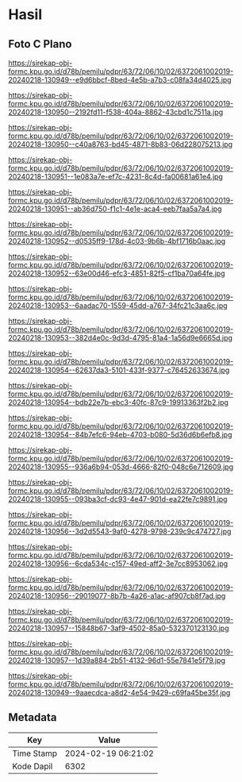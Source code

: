# Hasil

## Foto C Plano

https://sirekap-obj-formc.kpu.go.id/d78b/pemilu/pdpr/63/72/06/10/02/6372061002019-20240218-130949--e9d6bbcf-8bed-4e5b-a7b3-c08fa34d4025.jpg

https://sirekap-obj-formc.kpu.go.id/d78b/pemilu/pdpr/63/72/06/10/02/6372061002019-20240218-130950--2192fd11-f538-404a-8862-43cbd1c7511a.jpg

https://sirekap-obj-formc.kpu.go.id/d78b/pemilu/pdpr/63/72/06/10/02/6372061002019-20240218-130950--c40a8763-bd45-4871-8b83-06d228075213.jpg

https://sirekap-obj-formc.kpu.go.id/d78b/pemilu/pdpr/63/72/06/10/02/6372061002019-20240218-130951--1e083a7e-ef7c-4231-8c4d-fa00681a61e4.jpg

https://sirekap-obj-formc.kpu.go.id/d78b/pemilu/pdpr/63/72/06/10/02/6372061002019-20240218-130951--ab36d750-f1c1-4e1e-aca4-eeb7faa5a7a4.jpg

https://sirekap-obj-formc.kpu.go.id/d78b/pemilu/pdpr/63/72/06/10/02/6372061002019-20240218-130952--d0535ff9-178d-4c03-9b6b-4bf1716b0aac.jpg

https://sirekap-obj-formc.kpu.go.id/d78b/pemilu/pdpr/63/72/06/10/02/6372061002019-20240218-130952--63e00d46-efc3-4851-82f5-cf1ba70a64fe.jpg

https://sirekap-obj-formc.kpu.go.id/d78b/pemilu/pdpr/63/72/06/10/02/6372061002019-20240218-130953--6aadac70-1559-45dd-a767-34fc21c3aa6c.jpg

https://sirekap-obj-formc.kpu.go.id/d78b/pemilu/pdpr/63/72/06/10/02/6372061002019-20240218-130953--382d4e0c-9d3d-4795-81a4-1a56d9e6665d.jpg

https://sirekap-obj-formc.kpu.go.id/d78b/pemilu/pdpr/63/72/06/10/02/6372061002019-20240218-130954--62637da3-5101-433f-9377-c76452633674.jpg

https://sirekap-obj-formc.kpu.go.id/d78b/pemilu/pdpr/63/72/06/10/02/6372061002019-20240218-130954--bdb22e7b-ebc3-40fc-87c9-19913363f2b2.jpg

https://sirekap-obj-formc.kpu.go.id/d78b/pemilu/pdpr/63/72/06/10/02/6372061002019-20240218-130954--84b7efc6-94eb-4703-b080-5d36d6b6efb8.jpg

https://sirekap-obj-formc.kpu.go.id/d78b/pemilu/pdpr/63/72/06/10/02/6372061002019-20240218-130955--936a6b94-053d-4666-82f0-048c6e712609.jpg

https://sirekap-obj-formc.kpu.go.id/d78b/pemilu/pdpr/63/72/06/10/02/6372061002019-20240218-130955--093ba3cf-dc93-4e47-901d-ea22fe7c9891.jpg

https://sirekap-obj-formc.kpu.go.id/d78b/pemilu/pdpr/63/72/06/10/02/6372061002019-20240218-130956--3d2d5543-9af0-4278-9798-239c9c474727.jpg

https://sirekap-obj-formc.kpu.go.id/d78b/pemilu/pdpr/63/72/06/10/02/6372061002019-20240218-130956--6cda534c-c157-49ed-aff2-3e7cc8953062.jpg

https://sirekap-obj-formc.kpu.go.id/d78b/pemilu/pdpr/63/72/06/10/02/6372061002019-20240218-130956--29019077-8b7b-4a26-a1ac-af907cb8f7ad.jpg

https://sirekap-obj-formc.kpu.go.id/d78b/pemilu/pdpr/63/72/06/10/02/6372061002019-20240218-130957--15848b67-3af9-4502-85a0-532370123130.jpg

https://sirekap-obj-formc.kpu.go.id/d78b/pemilu/pdpr/63/72/06/10/02/6372061002019-20240218-130957--1d39a884-2b51-4132-96d1-55e7841e5f79.jpg

https://sirekap-obj-formc.kpu.go.id/d78b/pemilu/pdpr/63/72/06/10/02/6372061002019-20240218-130949--9aaecdca-a8d2-4e54-9429-c69fa45be35f.jpg


## Metadata

| Key        | Value               |
| ---------- | ------------------- |
| Time Stamp | 2024-02-19 06:21:02 |
| Kode Dapil | 6302                |



